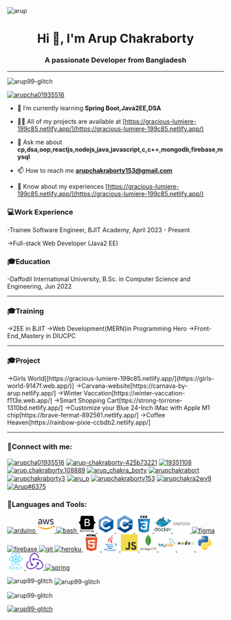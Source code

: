  <img width="100%" height="200" src="https://media.tenor.com/qJ5evVs-_uUAAAAC/coding.gif" alt="arup" /> 
<h1 align="center">Hi 👋, I'm Arup Chakraborty</h1>
<h3 align="center">A passionate Developer from Bangladesh</h3>
<hr>

<p align="left"> <img  src="https://komarev.com/ghpvc/?username=arup99-glitch&label=Profile%20views&color=0e75b6&style=flat" alt="arup99-glitch" /><p> 



<p align="left"> <a href="https://twitter.com/arupcha01935516" target="blank"><img src="https://img.shields.io/twitter/follow/arupcha01935516?logo=twitter&style=for-the-badge" alt="arupcha01935516" /></a> </p>

- 🌱 I’m currently learning **Spring Boot,Java2EE,DSA**

- 👨‍💻 All of my projects are available at [https://gracious-lumiere-199c85.netlify.app/](https://gracious-lumiere-199c85.netlify.app/)

- 💬 Ask me about **cp,dsa,oop,reactjs,nodejs,java,javascript,c,c++,mongodb,firebase,mysql**

- 📫 How to reach me **arupchakraborty153@gmail.com**

- 📄 Know about my experiences [https://gracious-lumiere-199c85.netlify.app/](https://gracious-lumiere-199c85.netlify.app/)

<h3 align="left">💻Work Experience</h3>
-Trainee Software Engineer, BJIT Academy, April 2023 - Present

  ->Full-stack Web Developer (Java2 EE)
  
<h3 align="left">🎓Education</h3>
-Daffodil International University, B.Sc. in Computer Science and Engineering, Jun 2022 
<hr>

<h3 align="left">🎓Training</h3>
->2EE in BJIT
->Web Development(MERN)in Programming Hero
->Front-End_Mastery in DIUCPC
<hr>

<h3 align="left">🎓Project</h3>
->Girls World[[https://gracious-lumiere-199c85.netlify.app/](https://girls-world-9147f.web.app/)]
->Carvana-website[https://carnava-by-arup.netlify.app/]
->Winter Vaccation[https://winter-vaccation-f113e.web.app/]
->Smart Shopping Cart[ttps://strong-torrone-1310bd.netlify.app/]
->Customize your Blue 24-Inch iMac with Apple M1 chip[https://brave-fermat-892561.netlify.app/]
->Coffee Heaven[https://rainbow-pixie-ccbdb2.netlify.app/]
<hr>

<h3 align="left">🔗Connect with me:</h3>
<p align="left">
<a href="https://twitter.com/arupcha01935516" target="blank"><img align="center" src="https://raw.githubusercontent.com/rahuldkjain/github-profile-readme-generator/master/src/images/icons/Social/twitter.svg" alt="arupcha01935516" height="30" width="40" /></a>
<a href="https://linkedin.com/in/arup-chakraborty-425b73221" target="blank"><img align="center" src="https://raw.githubusercontent.com/rahuldkjain/github-profile-readme-generator/master/src/images/icons/Social/linked-in-alt.svg" alt="arup-chakraborty-425b73221" height="30" width="40" /></a>
<a href="https://stackoverflow.com/users/19351108" target="blank"><img align="center" src="https://raw.githubusercontent.com/rahuldkjain/github-profile-readme-generator/master/src/images/icons/Social/stack-overflow.svg" alt="19351108" height="30" width="40" /></a>
<a href="https://fb.com/arup.chakraborty.108889" target="blank"><img align="center" src="https://raw.githubusercontent.com/rahuldkjain/github-profile-readme-generator/master/src/images/icons/Social/facebook.svg" alt="arup.chakraborty.108889" height="30" width="40" /></a>
<a href="https://instagram.com/arup_chakra_borty" target="blank"><img align="center" src="https://raw.githubusercontent.com/rahuldkjain/github-profile-readme-generator/master/src/images/icons/Social/instagram.svg" alt="arup_chakra_borty" height="30" width="40" /></a>
<a href="https://www.codechef.com/users/arupchakrabort" target="blank"><img align="center" src="https://cdn.jsdelivr.net/npm/simple-icons@3.1.0/icons/codechef.svg" alt="arupchakrabort" height="30" width="40" /></a>
<a href="https://www.hackerrank.com/arupchakraborty3" target="blank"><img align="center" src="https://raw.githubusercontent.com/rahuldkjain/github-profile-readme-generator/master/src/images/icons/Social/hackerrank.svg" alt="arupchakraborty3" height="30" width="40" /></a>
<a href="https://codeforces.com/profile/aru_p" target="blank"><img align="center" src="https://raw.githubusercontent.com/rahuldkjain/github-profile-readme-generator/master/src/images/icons/Social/codeforces.svg" alt="aru_p" height="30" width="40" /></a>
<a href="https://www.leetcode.com/arupchakraborty153" target="blank"><img align="center" src="https://raw.githubusercontent.com/rahuldkjain/github-profile-readme-generator/master/src/images/icons/Social/leet-code.svg" alt="arupchakraborty153" height="30" width="40" /></a>
<a href="https://auth.geeksforgeeks.org/user/arupchakra2wv9" target="blank"><img align="center" src="https://raw.githubusercontent.com/rahuldkjain/github-profile-readme-generator/master/src/images/icons/Social/geeks-for-geeks.svg" alt="arupchakra2wv9" height="30" width="40" /></a>
<a href="https://discord.gg/Arup#6375" target="blank"><img align="center" src="https://raw.githubusercontent.com/rahuldkjain/github-profile-readme-generator/master/src/images/icons/Social/discord.svg" alt="Arup#6375" height="30" width="40" /></a>
</p>

<h3 align="left">🔧Languages and Tools:</h3>
<p align="left"> <a href="https://www.arduino.cc/" target="_blank" rel="noreferrer"> <img src="https://cdn.worldvectorlogo.com/logos/arduino-1.svg" alt="arduino" width="40" height="40"/> </a> <a href="https://aws.amazon.com" target="_blank" rel="noreferrer"> <img src="https://raw.githubusercontent.com/devicons/devicon/master/icons/amazonwebservices/amazonwebservices-original-wordmark.svg" alt="aws" width="40" height="40"/> </a> <a href="https://www.gnu.org/software/bash/" target="_blank" rel="noreferrer"> <img src="https://www.vectorlogo.zone/logos/gnu_bash/gnu_bash-icon.svg" alt="bash" width="40" height="40"/> </a> <a href="https://getbootstrap.com" target="_blank" rel="noreferrer"> <img src="https://raw.githubusercontent.com/devicons/devicon/master/icons/bootstrap/bootstrap-plain-wordmark.svg" alt="bootstrap" width="40" height="40"/> </a> <a href="https://www.cprogramming.com/" target="_blank" rel="noreferrer"> <img src="https://raw.githubusercontent.com/devicons/devicon/master/icons/c/c-original.svg" alt="c" width="40" height="40"/> </a> <a href="https://www.w3schools.com/cpp/" target="_blank" rel="noreferrer"> <img src="https://raw.githubusercontent.com/devicons/devicon/master/icons/cplusplus/cplusplus-original.svg" alt="cplusplus" width="40" height="40"/> </a> <a href="https://www.w3schools.com/css/" target="_blank" rel="noreferrer"> <img src="https://raw.githubusercontent.com/devicons/devicon/master/icons/css3/css3-original-wordmark.svg" alt="css3" width="40" height="40"/> </a> <a href="https://www.docker.com/" target="_blank" rel="noreferrer"> <img src="https://raw.githubusercontent.com/devicons/devicon/master/icons/docker/docker-original-wordmark.svg" alt="docker" width="40" height="40"/> </a> <a href="https://expressjs.com" target="_blank" rel="noreferrer"> <img src="https://raw.githubusercontent.com/devicons/devicon/master/icons/express/express-original-wordmark.svg" alt="express" width="40" height="40"/> </a> <a href="https://www.figma.com/" target="_blank" rel="noreferrer"> <img src="https://www.vectorlogo.zone/logos/figma/figma-icon.svg" alt="figma" width="40" height="40"/> </a> <a href="https://firebase.google.com/" target="_blank" rel="noreferrer"> <img src="https://www.vectorlogo.zone/logos/firebase/firebase-icon.svg" alt="firebase" width="40" height="40"/> </a> <a href="https://git-scm.com/" target="_blank" rel="noreferrer"> <img src="https://www.vectorlogo.zone/logos/git-scm/git-scm-icon.svg" alt="git" width="40" height="40"/> </a> <a href="https://heroku.com" target="_blank" rel="noreferrer"> <img src="https://www.vectorlogo.zone/logos/heroku/heroku-icon.svg" alt="heroku" width="40" height="40"/> </a> <a href="https://www.w3.org/html/" target="_blank" rel="noreferrer"> <img src="https://raw.githubusercontent.com/devicons/devicon/master/icons/html5/html5-original-wordmark.svg" alt="html5" width="40" height="40"/> </a> <a href="https://www.java.com" target="_blank" rel="noreferrer"> <img src="https://raw.githubusercontent.com/devicons/devicon/master/icons/java/java-original.svg" alt="java" width="40" height="40"/> </a> <a href="https://developer.mozilla.org/en-US/docs/Web/JavaScript" target="_blank" rel="noreferrer"> <img src="https://raw.githubusercontent.com/devicons/devicon/master/icons/javascript/javascript-original.svg" alt="javascript" width="40" height="40"/> </a> <a href="https://www.mongodb.com/" target="_blank" rel="noreferrer"> <img src="https://raw.githubusercontent.com/devicons/devicon/master/icons/mongodb/mongodb-original-wordmark.svg" alt="mongodb" width="40" height="40"/> </a> <a href="https://www.mysql.com/" target="_blank" rel="noreferrer"> <img src="https://raw.githubusercontent.com/devicons/devicon/master/icons/mysql/mysql-original-wordmark.svg" alt="mysql" width="40" height="40"/> </a> <a href="https://nodejs.org" target="_blank" rel="noreferrer"> <img src="https://raw.githubusercontent.com/devicons/devicon/master/icons/nodejs/nodejs-original-wordmark.svg" alt="nodejs" width="40" height="40"/> </a> <a href="https://www.python.org" target="_blank" rel="noreferrer"> <img src="https://raw.githubusercontent.com/devicons/devicon/master/icons/python/python-original.svg" alt="python" width="40" height="40"/> </a> <a href="https://reactjs.org/" target="_blank" rel="noreferrer"> <img src="https://raw.githubusercontent.com/devicons/devicon/master/icons/react/react-original-wordmark.svg" alt="react" width="40" height="40"/> </a> <a href="https://redux.js.org" target="_blank" rel="noreferrer"> <img src="https://raw.githubusercontent.com/devicons/devicon/master/icons/redux/redux-original.svg" alt="redux" width="40" height="40"/> </a> <a href="https://spring.io/" target="_blank" rel="noreferrer"> <img src="https://www.vectorlogo.zone/logos/springio/springio-icon.svg" alt="spring" width="40" height="40"/> </a> </p>

<p><img align="left" src="https://github-readme-stats.vercel.app/api/top-langs?username=arup99-glitch&show_icons=true&locale=en&layout=compact" alt="arup99-glitch" /></p>

<p>&nbsp;<img align="center" src="https://github-readme-stats.vercel.app/api?username=arup99-glitch&show_icons=true&locale=en" alt="arup99-glitch" /></p>

<p><img align="center" src="https://github-readme-streak-stats.herokuapp.com/?user=arup99-glitch&" alt="arup99-glitch" /></p>
<p align="left"> <a href="https://github.com/ryo-ma/github-profile-trophy"><img src="https://github-profile-trophy.vercel.app/?username=arup99-glitch" alt="arup99-glitch" /></a> </p>



